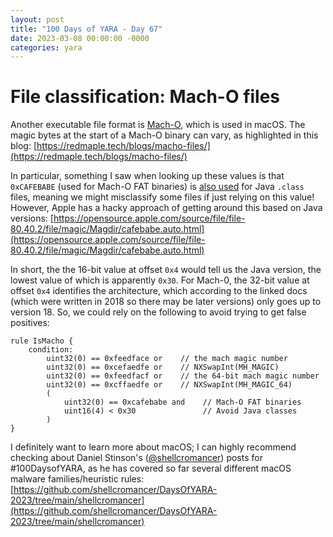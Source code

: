 ```yaml
---
layout: post
title: "100 Days of YARA - Day 67"
date: 2023-03-08 00:00:00 -0000
categories: yara
---
```


# File classification: Mach-O files
Another executable file format is [Mach-O](https://en.wikipedia.org/wiki/Mach-O), which is used in macOS. The magic bytes at the start of a Mach-O binary can vary, as highlighted in this blog: [https://redmaple.tech/blogs/macho-files/](https://redmaple.tech/blogs/macho-files/)

In particular, something I saw when looking up these values is that `0xCAFEBABE` (used for Mach-O FAT binaries) is [also used](https://stackoverflow.com/questions/73546728/magic-value-collision-between-macho-fat-binaries-and-java-class-files) for Java `.class` files, meaning we might misclassify some files if just relying on this value! However, Apple has a hacky approach of getting around this based on Java versions: [https://opensource.apple.com/source/file/file-80.40.2/file/magic/Magdir/cafebabe.auto.html](https://opensource.apple.com/source/file/file-80.40.2/file/magic/Magdir/cafebabe.auto.html)

In short, the the 16-bit value at offset `0x4` would tell us the Java version, the lowest value of which is apparently `0x30`. For Mach-0, the 32-bit value at offset `0x4` identifies the architecture, which according to the linked docs (which were written in 2018 so there may be later versions) only goes up to version 18. So, we could rely on the following to avoid trying to get false positives:
```
rule IsMacho {
    condition:
        uint32(0) == 0xfeedface or    // the mach magic number
        uint32(0) == 0xcefaedfe or    // NXSwapInt(MH_MAGIC)
        uint32(0) == 0xfeedfacf or    // the 64-bit mach magic number
        uint32(0) == 0xcffaedfe or    // NXSwapInt(MH_MAGIC_64)
        (
            uint32(0) == 0xcafebabe and    // Mach-O FAT binaries
            uint16(4) < 0x30               // Avoid Java classes
        )
}
```

I definitely want to learn more about macOS; I can highly recommend checking about Daniel Stinson's ([@shellcromancer](https://twitter.com/shellcromancer)) posts for #100DaysofYARA, as he has covered so far several different macOS malware families/heuristic rules: [https://github.com/shellcromancer/DaysOfYARA-2023/tree/main/shellcromancer](https://github.com/shellcromancer/DaysOfYARA-2023/tree/main/shellcromancer)


